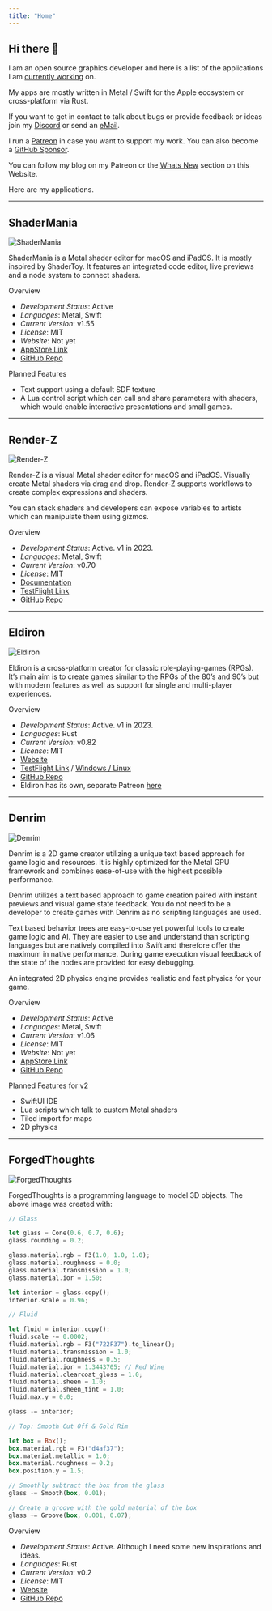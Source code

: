 ```yaml
---
title: "Home"
---
```


## Hi there 👋

I am an open source graphics developer and here is a list of the applications I am [currently working](https://github.com/markusmoenig) on.

My apps are mostly written in Metal / Swift for the Apple ecosystem or cross-platform via Rust.

If you want to get in contact to talk about bugs or provide feedback or ideas join my [Discord](https://discord.gg/BMStWPhByj) or send an [eMail](mailto:nubby.leaving0w@icloud.com).

I run a [Patreon](https://www.patreon.com/MarkusMoenig) in case you want to support my work. You can also become a [GitHub Sponsor](https://github.com/sponsors/markusmoenig).

You can follow my blog on my Patreon or the [Whats New](./whatsnew/) section on this Website.

Here are my applications.

---

## ShaderMania

![ShaderMania](./shadermania.png?classes=left)

ShaderMania is a Metal shader editor for macOS and iPadOS. It is mostly inspired by ShaderToy. It features an integrated code editor, live previews and a node system to connect shaders.

Overview
* *Development Status*: Active
* *Languages*: Metal, Swift
* *Current Version*: v1.55
* *License*: MIT
* *Website*: Not yet
* [AppStore Link](https://apps.apple.com/us/app/shadermania/id1541065830)
* [GitHub Repo](https://github.com/markusmoenig/ShaderMania)

Planned Features
* Text support using a default SDF texture
* A Lua control script which can call and share parameters with shaders, which would enable interactive presentations and small games.

---

## Render-Z

![Render-Z](./render-z.png?classes=left)

Render-Z is a visual Metal shader editor for macOS and iPadOS. Visually create Metal shaders via drag and drop. Render-Z supports workflows to create complex expressions and shaders.

You can stack shaders and developers can expose variables to artists which can manipulate them using gizmos.

Overview
* *Development Status*: Active. v1 in 2023.
* *Languages*: Metal, Swift
* *Current Version*: v0.70
* *License*: MIT
* [Documentation](./render-z/)
* [TestFlight Link](https://t.co/ZuEjgfBF1f)
* [GitHub Repo](https://github.com/markusmoenig/Render-Z)

---

## Eldiron

![Eldiron](./eldiron.png?classes=left)

Eldiron is a cross-platform creator for classic role-playing-games (RPGs). It’s main aim is to create games similar to the RPGs of the 80’s and 90’s but with modern features as well as support for single and multi-player experiences.

Overview
* *Development Status*: Active. v1 in 2023.
* *Languages*: Rust
* *Current Version*: v0.82
* *License*: MIT
* [Website](https://eldiron.com)
* [TestFlight Link](https://testflight.apple.com/join/50oZ5yds) / [Windows / Linux](https://github.com/markusmoenig/Eldiron/releases)
* [GitHub Repo](https://github.com/markusmoenig/Eldiron)
* Eldiron has its own, separate Patreon [here](https://patreon.com/eldiron)

---

## Denrim

![Denrim](./denrim.png?classes=left)

Denrim is a 2D game creator utilizing a unique text based approach for game logic and resources. It is highly optimized for the Metal GPU framework and combines ease-of-use with the highest possible performance.

Denrim utilizes a text based approach to game creation paired with instant previews and visual game state feedback. You do not need to be a developer to create games with Denrim as no scripting languages are used.

Text based behavior trees are easy-to-use yet powerful tools to create game logic and AI. They are easier to use and understand than scripting languages but are natively compiled into Swift and therefore offer the maximum in native performance. During game execution visual feedback of the state of the nodes are provided for easy debugging.

An integrated 2D physics engine provides realistic and fast physics for your game.

Overview
* *Development Status*: Active
* *Languages*: Metal, Swift
* *Current Version*: v1.06
* *License*: MIT
* *Website*: Not yet
* [AppStore Link](https://apps.apple.com/us/app/denrim/id1529774186)
* [GitHub Repo](https://github.com/markusmoenig/Denrim)

Planned Features for v2
* SwiftUI IDE
* Lua scripts which talk to custom Metal shaders
* Tiled import for maps
* 2D physics

---

## ForgedThoughts

![ForgedThoughts](./forgedthoughts.png?classes=left)

ForgedThoughts is a programming language to model 3D objects. The above image was created with:

```rust
// Glass

let glass = Cone(0.6, 0.7, 0.6);
glass.rounding = 0.2;

glass.material.rgb = F3(1.0, 1.0, 1.0);
glass.material.roughness = 0.0;
glass.material.transmission = 1.0;
glass.material.ior = 1.50;

let interior = glass.copy();
interior.scale = 0.96;

// Fluid

let fluid = interior.copy();
fluid.scale -= 0.0002;
fluid.material.rgb = F3("722F37").to_linear();
fluid.material.transmission = 1.0;
fluid.material.roughness = 0.5;
fluid.material.ior = 1.3443705; // Red Wine
fluid.material.clearcoat_gloss = 1.0;
fluid.material.sheen = 1.0;
fluid.material.sheen_tint = 1.0;
fluid.max.y = 0.0;

glass -= interior;

// Top: Smooth Cut Off & Gold Rim

let box = Box();
box.material.rgb = F3("d4af37");
box.material.metallic = 1.0;
box.material.roughness = 0.2;
box.position.y = 1.5;

// Smoothly subtract the box from the glass
glass -= Smooth(box, 0.01);

// Create a groove with the gold material of the box
glass += Groove(box, 0.001, 0.07);
```

Overview
* *Development Status*: Active. Although I need some new inspirations and ideas.
* *Languages*: Rust
* *Current Version*: v0.2
* *License*: MIT
* [Website](https://forgedthoughts.com)
* [GitHub Repo](https://github.com/markusmoenig/ForgedThoughts)
